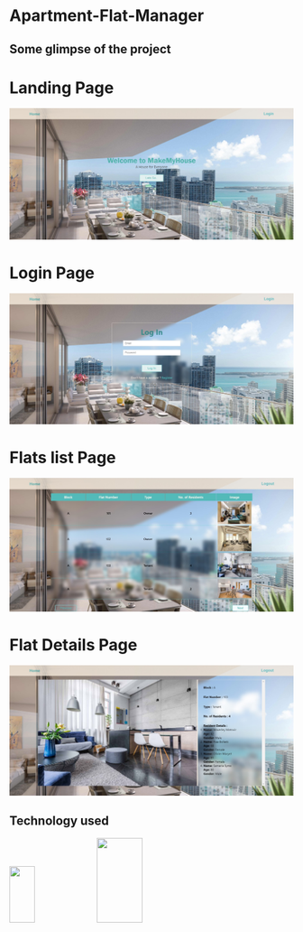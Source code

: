 # Apartment-Flat-Manager

## Some glimpse of the project

# Landing Page

<img src="https://github.com/Shivam2101s/images/blob/main/makeMyHouse1.jpg?raw=true">

# Login Page

<img src="https://github.com/Shivam2101s/images/blob/main/makeMyHouse2.jpg?raw=true">


# Flats list Page

<img src="https://github.com/Shivam2101s/images/blob/main/makeMyHouse3.jpg?raw=true">


# Flat Details Page

<img src="https://github.com/Shivam2101s/images/blob/main/makeMyHouse4.jpg?raw=true">


## Technology used

<img src="https://www.freepnglogos.com/uploads/html5-logo-png/html5-logo-devextreme-multi-purpose-controls-html-javascript-3.png" width="30%" height="100px" />
<img src = "https://www.shawndsilva.com/public/assets/images/jXAvz9h.png" width="40%" height="150px" />


